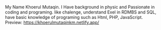 My Name Khoerul Mutaqin. I Have background in physic and Passionate in coding and programing. like chalenge, understand Exel in RDMBS and SQL, have basic knowledge of programing such as Html, PHP, JavaScript.
Preview:
https://khoerulmutaqinkm.netlify.app/
